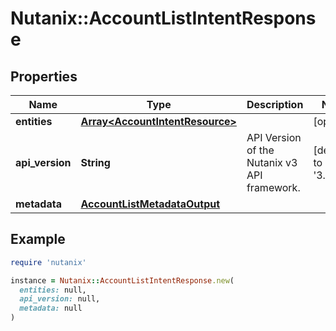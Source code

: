 # Nutanix::AccountListIntentResponse

## Properties

| Name | Type | Description | Notes |
| ---- | ---- | ----------- | ----- |
| **entities** | [**Array&lt;AccountIntentResource&gt;**](AccountIntentResource.md) |  | [optional] |
| **api_version** | **String** | API Version of the Nutanix v3 API framework. | [default to &#39;3.1.0&#39;] |
| **metadata** | [**AccountListMetadataOutput**](AccountListMetadataOutput.md) |  |  |

## Example

```ruby
require 'nutanix'

instance = Nutanix::AccountListIntentResponse.new(
  entities: null,
  api_version: null,
  metadata: null
)
```

